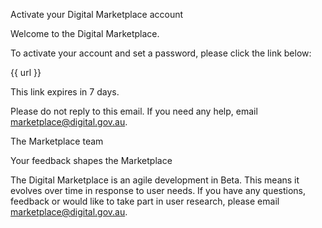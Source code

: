 Activate your Digital Marketplace account

Welcome to the Digital Marketplace.

To activate your account and set a password, please click the link below:

{{ url }}

This link expires in 7 days.

Please do not reply to this email. If you need any help, email [marketplace@digital.gov.au](mailto:marketplace@digital.gov.au).

The Marketplace team
  
Your feedback shapes the Marketplace

The Digital Marketplace is an agile development in Beta. 
This means it evolves over time in response to user needs. 
If you have any questions, feedback or would like to take part in user research, 
please email [marketplace@digital.gov.au](mailto:marketplace@digital.gov.au).

